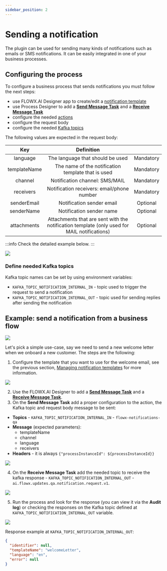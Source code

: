 ```yaml
---
sidebar_position: 2
---
```


# Sending a notification

The plugin can be used for sending many kinds of notifications such as emails or SMS notifications. It can be easily integrated in one of your business processes.

## **Configuring the process**

To configure a business process that sends notifications you must follow the next steps:

* use FLOWX.AI Designer app to create/edit a [notification template](./managing-notification-templates.md)
* use Process Designer to add a [**Send Message Task**](../../../../../building-blocks/node/message-send-received-task-node.md#message-send-task) and a [**Receive Message Task**](../../../)
* configure the needed [actions](../../../../../building-blocks/actions.md)
* configure the request body
* configure the needed [Kafka topics](../../../plugins-setup-guide/notifications-plugin-setup/notifications-plugin-setup.md)

The following values are expected in the request body:

|     Key      |                                         Definition                                          |           |
| :----------: | :-----------------------------------------------------------------------------------------: | :-------: |
|   language   |                              The language that should be used                               | Mandatory |
| templateName |                     The name of the notification template that is used                      | Mandatory |
|   channel    |                               Notification channel: SMS/MAIL                                | Mandatory |
|  receivers   |                         Notification receivers: email/phone number                          | Mandatory |
| senderEmail  |                                  Notification sender email                                  | Optional  |
|  senderName  |                                  Notification sender name                                   | Optional  |
| attachments  | Attachments that are sent with the notification template (only used for MAIL notifications) | Optional  |

:::info
Check the detailed example below.
:::

![](https://s3.eu-west-1.amazonaws.com/docx.flowx.ai/2.14/notification_archi_send.png)

### Define needed Kafka topics

Kafka topic names can be set by using environment variables:

* `KAFKA_TOPIC_NOTIFICATION_INTERNAL_IN` - topic used to trigger the request to send a notification
* `KAFKA_TOPIC_NOTIFICATION_INTERNAL_OUT` - topic used for sending replies after sending the notification


## Example: send a notification from a business flow

![](https://s3.eu-west-1.amazonaws.com/docx.flowx.ai/2.14/send_a_notification_proc.png)

Let's pick a simple use-case, say we need to send a new welcome letter when we onboard a new customer. The steps are the following:

1. Configure the template that you want to use for the welcome email, see the previous section, [Managing notification templates](managing-notification-templates.md) for more information.

![](https://s3.eu-west-1.amazonaws.com/docx.flowx.ai/2.14/send_a_notif_from_business_flow.gif)

2. Use the FLOWX.AI Designer to add a [**Send Message Task**](../../../../../building-blocks/node/message-send-received-task-node.md#message-send-task) and a [**Receive Message Task**](../../../).
3. On the **Send Message Task** add a proper configuration to the action, the Kafka topic and request body message to be sent:

* **Topics** - `KAFKA_TOPIC_NOTIFICATION_INTERNAL_IN` - `flowx-notifications-qa`
* **Message** (expected parameters):
    * templateName
    * channel
    * language
    * receivers
* **Headers** - it is always `{"processInstanceId": ${processInstanceId}}`

![](https://s3.eu-west-1.amazonaws.com/docx.flowx.ai/2.14/notif_params_send.png)

4. On the **Receive Message Task** add the needed topic to receive the kafka response - `KAFKA_TOPIC_NOTIFICATION_INTERNAL_OUT` - `ai.flowx.updates.qa.notification.request.v1`.

![](https://s3.eu-west-1.amazonaws.com/docx.flowx.ai/2.14/generate_notif_receive.png)

5. Run the process and look for the response (you can view it via the **Audit log**) or checking the responses on the Kafka topic defined at `KAFKA_TOPIC_NOTIFICATION_INTERNAL_OUT` variable.

![](https://s3.eu-west-1.amazonaws.com/docx.flowx.ai/2.14/notif_send_resp.png)

Response example at `KAFKA_TOPIC_NOTIFICATION_INTERNAL_OUT`:

```json
{
  "identifier": null,
  "templateName": "welcomeLetter",
  "language": "en",
  "error": null
}
```
